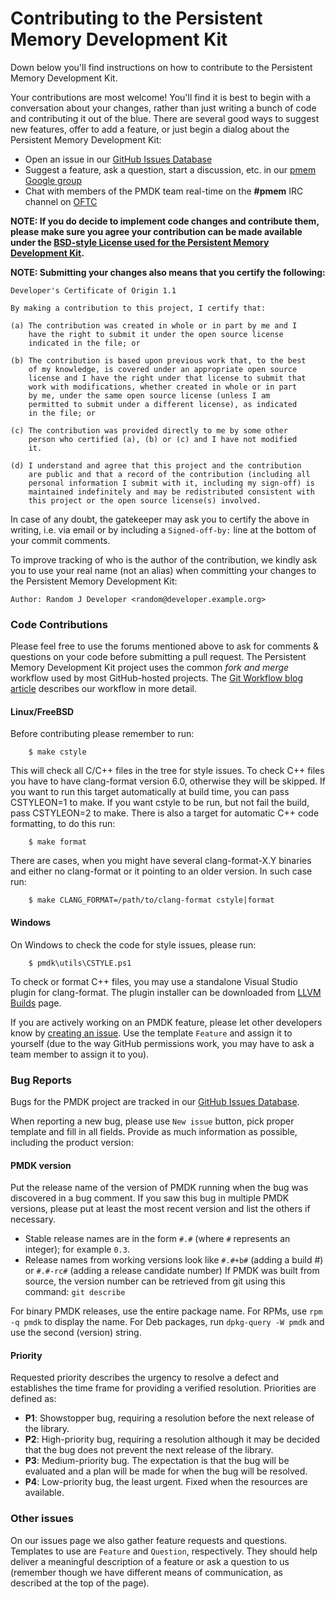 # Contributing to the Persistent Memory Development Kit

Down below you'll find instructions on how to contribute to the
Persistent Memory Development Kit.

Your contributions are most welcome!  You'll find it is best to begin
with a conversation about your changes, rather than just writing a bunch
of code and contributing it out of the blue.
There are several good ways to suggest new features, offer to add a feature,
or just begin a dialog about the Persistent Memory Development Kit:

* Open an issue in our [GitHub Issues Database](https://github.com/pmem/issues/issues)
* Suggest a feature, ask a question, start a discussion, etc. in our [pmem Google group](https://groups.google.com/group/pmem)
* Chat with members of the PMDK team real-time on the **#pmem** IRC channel on [OFTC](https://www.oftc.net)

**NOTE: If you do decide to implement code changes and contribute them,
please make sure you agree your contribution can be made available
under the [BSD-style License used for the Persistent Memory Development Kit](https://github.com/pmem/pmdk/blob/master/LICENSE).**

**NOTE: Submitting your changes also means that you certify the following:**

```
Developer's Certificate of Origin 1.1

By making a contribution to this project, I certify that:

(a) The contribution was created in whole or in part by me and I
    have the right to submit it under the open source license
    indicated in the file; or

(b) The contribution is based upon previous work that, to the best
    of my knowledge, is covered under an appropriate open source
    license and I have the right under that license to submit that
    work with modifications, whether created in whole or in part
    by me, under the same open source license (unless I am
    permitted to submit under a different license), as indicated
    in the file; or

(c) The contribution was provided directly to me by some other
    person who certified (a), (b) or (c) and I have not modified
    it.

(d) I understand and agree that this project and the contribution
    are public and that a record of the contribution (including all
    personal information I submit with it, including my sign-off) is
    maintained indefinitely and may be redistributed consistent with
    this project or the open source license(s) involved.
```

In case of any doubt, the gatekeeper may ask you to certify the above in writing,
i.e. via email or by including a `Signed-off-by:` line at the bottom
of your commit comments.

To improve tracking of who is the author of the contribution, we kindly ask you
to use your real name (not an alias) when committing your changes to the
Persistent Memory Development Kit:
```
Author: Random J Developer <random@developer.example.org>
```

### Code Contributions

Please feel free to use the forums mentioned above to ask
for comments & questions on your code before submitting
a pull request.  The Persistent Memory Development Kit project uses the common
*fork and merge* workflow used by most GitHub-hosted projects.
The [Git Workflow blog article](https://pmem.io/2014/09/09/git-workflow.html)
describes our workflow in more detail.

#### Linux/FreeBSD

Before contributing please remember to run:
```
	$ make cstyle
```

This will check all C/C++ files in the tree for style issues. To check C++
files you have to have clang-format version 6.0, otherwise they will be
skipped. If you want to run this target automatically at build time, you can
pass CSTYLEON=1 to make. If you want cstyle to be run, but not fail the build,
pass CSTYLEON=2 to make.
There is also a target for automatic C++ code formatting, to do this run:
```
	$ make format
```

There are cases, when you might have several clang-format-X.Y binaries and either
no clang-format or it pointing to an older version. In such case run:
```
	$ make CLANG_FORMAT=/path/to/clang-format cstyle|format
```

#### Windows

On Windows to check the code for style issues, please run:
```
	$ pmdk\utils\CSTYLE.ps1
```

To check or format C++ files, you may use a standalone Visual Studio plugin
for clang-format.  The plugin installer can be downloaded from
[LLVM Builds](https://llvm.org/builds) page.

If you are actively working on an PMDK feature, please let other
developers know by [creating an issue](https://github.com/pmem/issues/issues).
Use the template `Feature` and assign it to yourself (due to the way
GitHub permissions work, you may have to ask a team member to assign it to you).

### Bug Reports

Bugs for the PMDK project are tracked in our
[GitHub Issues Database](https://github.com/pmem/issues/issues).

When reporting a new bug, please use `New issue` button, pick proper template and fill
in all fields. Provide as much information as possible, including the product version:

#### PMDK version

Put the release name of the version of PMDK running when the
bug was discovered in a bug comment.  If you saw this bug in multiple PMDK
versions, please put at least the most recent version and list the others
if necessary.
- Stable release names are in the form `#.#` (where `#` represents
  an integer); for example `0.3`.
- Release names from working versions look like `#.#+b#` (adding a build #)
  or `#.#-rc#` (adding a release candidate number)
If PMDK was built from source, the version number can be retrieved
from git using this command: `git describe`

For binary PMDK releases, use the entire package name.
For RPMs, use `rpm -q pmdk` to display the name.
For Deb packages, run `dpkg-query -W pmdk` and use the
second (version) string.

#### Priority

Requested priority describes the urgency to resolve a defect and establishes
the time frame for providing a verified resolution. Priorities are defined as:

* **P1**: Showstopper bug, requiring a resolution before the next release of the
library.
* **P2**: High-priority bug, requiring a resolution although it may be decided
that the bug does not prevent the next release of the library.
* **P3**: Medium-priority bug.  The expectation is that the bug will be
evaluated and a plan will be made for when the bug will be resolved.
* **P4**: Low-priority bug, the least urgent.  Fixed when the resources are available.

### Other issues

On our issues page we also gather feature requests and questions. Templates to use
are `Feature` and `Question`, respectively.  They should help deliver a meaningful
description of a feature or ask a question to us (remember though we have
different means of communication, as described at the top of the page).
